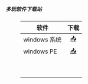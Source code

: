 ##### 多玩软件下载站
<html>
<head>
<meta charset='UTF-8'><meta name='viewport' content='width=device-width initial-scale=1'>
</head>
<body><figure><table>
<thead>
<tr><th>软件</th><th style='text-align:center;' >下载</th></tr></thead>
<tbody><tr><td>windows 系统</td><td style='text-align:center;' ><a href='https://github.com/netlinkbuilder/storedownload/blob/cab55e8e7d0941771a9119d7479860891d0229f0/windows%E7%B3%BB%E7%BB%9F.md'>📥</a></td></tr><tr><td>windows PE</td><td style='text-align:center;' ><a href='https://github.com/netlinkbuilder/storedownload/blob/5342aafc599f27b6e40f27539176189e16bc35d3/windowsPE.md'>📥</a></td></tr><tr><td>&nbsp;</td><td style='text-align:center;' >&nbsp;</td></tr><tr><td>&nbsp;</td><td style='text-align:center;' >&nbsp;</td></tr></tbody>
</table></figure>
<p>&nbsp;</p>
</body>
</html>
